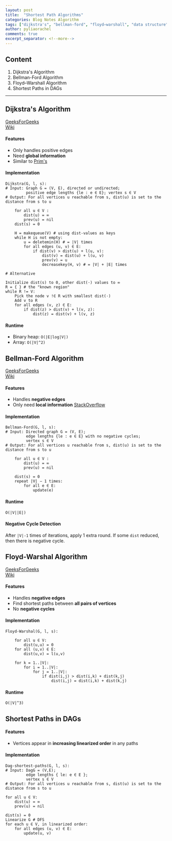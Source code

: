 ```yaml
---
layout: post
title:  "Shortest Path Algorithms"
categories: Blog Notes Algorithm
tags: ["dijkstra's", "bellman-ford", "floyd–warshall", "data structure", "algorithm", "CSC373"]
author: pyliaorachel
comments: true
excerpt_separator: <!--more-->
---
```


## Content

1. Dijkstra's Algorithm
2. Bellman-Ford Algorithm
3. Floyd–Warshall Algorithm
4. Shortest Paths in DAGs

<!--more-->
---
## Dijkstra's Algorithm

[GeeksForGeeks](http://www.geeksforgeeks.org/greedy-algorithms-set-6-dijkstras-shortest-path-algorithm/)  
[Wiki](https://en.wikipedia.org/wiki/Dijkstra%27s_algorithm)

#### Features

- Only handles positive edges
- Need __global information__
- Similar to [Prim's](http://www.geeksforgeeks.org/greedy-algorithms-set-5-prims-minimum-spanning-tree-mst-2/)

#### Implementation

```
Dijkstra(G, l, s):
# Input: Graph G = (V, E), directed or undirected;
		 positive edge lengths {le : e ∈ E}; vertex s ∈ V
# Output: For all vertices u reachable from s, dist(u) is set to the distance from s to u

	for all u ∈ V : 
		dist(u) = ∞
		prev(u) = nil 
	dist(s) = 0

	H = makequeue(V) # using dist-values as keys 
	while H is not empty:
		u = deletemin(H) # = |V| times
		for all edges (u, v) ∈ E:
			if dist(v) > dist(u) + l(u, v): 
				dist(v) = dist(u) + l(u, v) 
				prev(v) = u 
				decreasekey(H, v) # = |V| + |E| times
```
```
# Alternative

Initialize dist(s) to 0, other dist(·) values to ∞ 
R = { } # the "known region"
while R != V:
	Pick the node v !∈ R with smallest dist(·) 
	Add v to R
	for all edges (v, z) ∈ E:
		if dist(z) > dist(v) + l(v, z): 
			dist(z) = dist(v) + l(v, z)
```

#### Runtime

- Binary heap: `O(|E|log|V|)`
- Array: `O(|V|^2)`

## Bellman-Ford Algorithm

[GeeksForGeeks](http://www.geeksforgeeks.org/dynamic-programming-set-23-bellman-ford-algorithm/)  
[Wiki](https://en.wikipedia.org/wiki/Bellman%E2%80%93Ford_algorithm)

#### Features

- Handles __negative edges__
- Only need __local information__ [StackOverflow](http://stackoverflow.com/questions/16273092/difference-between-bellman-ford-and-dijkstras-algorithm)

#### Implementation

```
Bellman-Ford(G, l, s):
# Input: Directed graph G = (V, E);
		 edge lengths {le : e ∈ E} with no negative cycles; 
		 vertex s ∈ V
# Output: For all vertices u reachable from s, dist(u) is set to the distance from s to u

	for all u ∈ V : 
		dist(u) = ∞
		prev(u) = nil
	
	dist(s) = 0
	repeat |V| − 1 times:
		for all e ∈ E: 
			update(e)
```

#### Runtime

`O(|V||E|)`

#### Negative Cycle Detection

After `|V|-1` times of iterations, apply 1 extra round. If some `dist` reduced, then there is negative cycle.

## Floyd-Warshal Algorithm

[GeeksForGeeks](http://www.geeksforgeeks.org/dynamic-programming-set-16-floyd-warshall-algorithm/)  
[Wiki](https://en.wikipedia.org/wiki/Floyd%E2%80%93Warshall_algorithm)

#### Features

- Handles __negative edges__
- Find shortest paths between __all pairs of vertices__
- No __negative cycles__

#### Implementation

```
Floyd-Warshal(G, l, s):

	for all u ∈ V: 
		dist(u,u) = 0
	for all (u,v) ∈ E:
		dist(u,v) = l(u,v)

	for k = 1..|V|:
		for i = 1..|V|:
			for j = 1..|V|:
				if dist(i,j) > dist(i,k) + dist(k,j)
					dist(i,j) = dist(i,k) + dist(k,j)
```

#### Runtime

`O(|V|^3)`

## Shortest Paths in DAGs

#### Features

- Vertices appear in __increasing linearized order__ in any paths

#### Implementation

```
Dag-shortest-paths(G, l, s):
# Input: DagG = (V,E);
		 edge lengths { le: e ∈ E };
		 vertex s ∈ V
# Output: For all vertices u reachable from s, dist(u) is set to the distance from s to u

for all u ∈ V: 
	dist(u) = ∞
	prev(u) = nil

dist(s) = 0
Linearize G # DFS
for each u ∈ V, in linearized order:
	for all edges (u, v) ∈ E: 
		update(u, v)
```





















